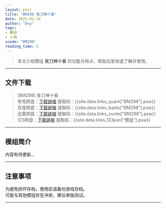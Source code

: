 ```yaml
---
layout: post
title: "BM298 夜刀神十香"
date: 2025-01-10
author: "Bny"
tags: 
- 模组
- 人物
scode: "BM298"
reading_time: 5
---
```


> 本文介绍模组 **夜刀神十香** 的功能与特点，帮助玩家快速了解并使用。

---

## 文件下载

> [BM298] 夜刀神十香  
夸克网盘：[下载链接]({{site.data.links_quark["BM298"].url}}) 提取码：{{site.data.links_quark["BM298"].psw}}  
百度网盘：[下载链接]({{site.data.links_baidu["BM298"].url}}) 提取码：{{site.data.links_baidu["BM298"].psw}}  
迅雷网盘：[下载链接]({{site.data.links_xunlei["BM298"].url}}) 提取码：{{site.data.links_xunlei["BM298"].psw}}  
123网盘：[下载链接]({{site.data.links_123pan["模组"].url}}) 提取码：{{site.data.links_123pan["模组"].psw}}  

---

## 模组简介

>  
内容有待更新...  

---

## 注意事项

>  
为避免损坏存档，使用前请备份游戏存档。  
可能与其他模组存在冲突，建议单独测试。  

---

